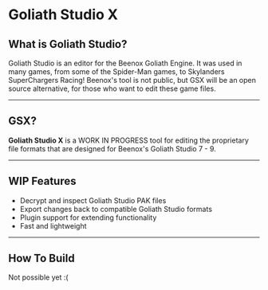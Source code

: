 # Goliath Studio X

## What is Goliath Studio?
Goliath Studio is an editor for the Beenox Goliath Engine. It was used in many games, from some of the Spider-Man games, to Skylanders SuperChargers Racing!
Beenox's tool is not public, but GSX will be an open source alternative, for those who want to edit these game files.

---
## GSX?
**Goliath Studio X** is a WORK IN PROGRESS tool for editing the proprietary file formats that are designed for Beenox's Goliath Studio 7 - 9.

---

## WIP Features

-  Decrypt and inspect Goliath Studio PAK files
-  Export changes back to compatible Goliath Studio formats
-  Plugin support for extending functionality
-  Fast and lightweight

---

## How To Build
Not possible yet :(